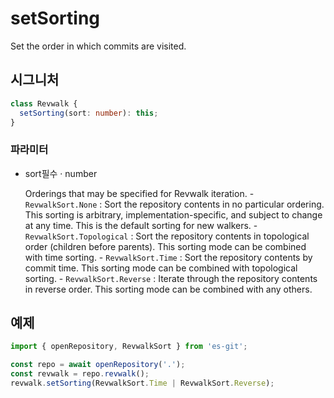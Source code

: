 # setSorting

Set the order in which commits are visited.

## 시그니처

```ts
class Revwalk {
  setSorting(sort: number): this;
}
```

### 파라미터

<ul class="param-ul">
  <li class="param-li param-li-root">
    <span class="param-name">sort</span><span class="param-required">필수</span>&nbsp;·&nbsp;<span class="param-type">number</span>
    <br>
    <p class="param-description">Orderings that may be specified for Revwalk iteration. - <code>RevwalkSort.None</code> : Sort the repository contents in no particular ordering. This sorting is arbitrary, implementation-specific, and subject to change at any time. This is the default sorting for new walkers. - <code>RevwalkSort.Topological</code> : Sort the repository contents in topological order (children before parents). This sorting mode can be combined with time sorting. - <code>RevwalkSort.Time</code> : Sort the repository contents by commit time. This sorting mode can be combined with topological sorting. - <code>RevwalkSort.Reverse</code> : Iterate through the repository contents in reverse order. This sorting mode can be combined with any others.</p>
  </li>
</ul>

## 예제

```ts
import { openRepository, RevwalkSort } from 'es-git';

const repo = await openRepository('.');
const revwalk = repo.revwalk();
revwalk.setSorting(RevwalkSort.Time | RevwalkSort.Reverse);
```
